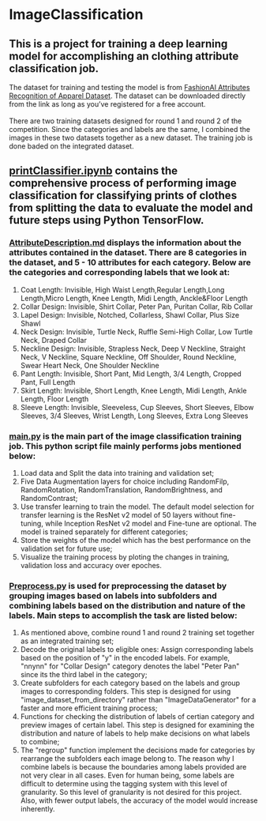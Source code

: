 # ImageClassification
## This is a project for training a deep learning model for accomplishing an clothing attribute classification job. 
The dataset for training and testing the model is from [FashionAI Attributes Recognition of Apparel Dataset](https://tianchi.aliyun.com/dataset/136948). The dataset can be downloaded directly from the link as long as you’ve registered for a free account.<br>
<br>
There are two training datasets designed for round 1 and round 2 of the competition. Since the categories and labels are the same, I combined the images in these two datasets together as a new dataset. The training job is done baded on the integrated dataset.  

## [printClassifier.ipynb](https://github.com/SkyishRooster/ImageClassification/blob/94b51db9a486e41db7a7ce3dc0c74a4e2da5d774/printClassifier.ipynb) contains the comprehensive process of performing image classification for classifying prints of clothes from splitting the data to evaluate the model and future steps using Python TensorFlow.  

### [AttributeDescription.md](https://github.com/SkyishRooster/ImageClassification/blob/a2dea13dea5c89f4481b5d23cacda3ec77339b48/AttributeDescription.md) displays the information about the attributes contained in the dataset. There are 8 categories in the dataset, and 5 - 10 attributes for each category. Below are the categories and corresponding labels that we look at:  
1. Coat Length: Invisible, High Waist Length,Regular Length,Long Length,Micro Length, Knee Length, Midi Length, Anckle&Floor Length
2. Collar Design: Invisible, Shirt Collar, Peter Pan, Puritan Collar, Rib Collar
3. Lapel Design: Invisible, Notched, Collarless, Shawl Collar, Plus Size Shawl
4. Neck Design: Invisible, Turtle Neck, Ruffle Semi-High Collar, Low Turtle Neck, Draped Collar
5. Neckline Design: Invisible, Strapless Neck, Deep V Neckline, Straight Neck, V Neckline, Square Neckline, Off Shoulder, Round Neckline, Swear Heart Neck, One Shoulder Neckline
6. Pant Length: Invisible, Short Pant, Mid Length, 3/4 Length, Cropped Pant, Full Length
7. Skirt Length: Invisible, Short Length, Knee Length, Midi Length, Ankle Length, Floor Length
8. Sleeve Length: Invisible, Sleeveless, Cup Sleeves, Short Sleeves, Elbow Sleeves, 3/4 Sleeves, Wrist Length, Long Sleeves, Extra Long Sleeves
  
  
### [main.py](https://github.com/SkyishRooster/ImageClassification/blob/433aa4e18fe3083c006d374166fc950c6a934185/main.py) is the main part of the image classification training job. This python script file mainly performs jobs mentioned below:  
1. Load data and Split the data into training and validation set;  
2. Five Data Augmentation layers for choice including RandomFilp, RandomRotation, RandomTranslation, RandomBrightness, and RandomContrast;
3. Use transfer learning to train the model. The default model selection for transfer learning is the ResNet v2 model of 50 layers without fine-tuning, while Inception ResNet v2 model and Fine-tune are optional. The model is trained separately for different categories;
4. Store the weights of the model which has the best performance on the validation set for future use;
5. Visualize the training process by ploting the changes in training, validation loss and accuracy over epoches.  
  
  
### [Preprocess.py](https://github.com/SkyishRooster/ImageClassification/blob/7c04b5222718442c248eaccb09502d697348ba16/Preprocess.py) is used for preprocessing the dataset by grouping images based on labels into subfolders and combining labels based on the distribution and nature of the labels. Main steps to accomplish the task are listed below:  
1. As mentioned above, combine round 1 and round 2 training set together as an integrated training set;  
2. Decode the original labels to eligible ones: Assign corresponding labels based on the position of "y" in the encoded labels. For example, "nnynn" for "Collar Design" category denotes the label "Peter Pan" since its the third label in the category;
3. Create subfolders for each category based on the labels and group images to corresponding folders. This step is designed for using "image_dataset_from_directory" rather than "ImageDataGenerator" for a faster and more efficient training process;
4. Functions for checking the distribution of labels of certian category and preview images of certain label. This step is designed for examining the distribution and nature of labels to help make decisions on what labels to combine;
5. The "regroup" function implement the decisions made for categories by rearrange the subfolders each image belong to. The reason why I combine labels is because the boundaries among labels provided are not very clear in all cases. Even for human being, some labels are difficult to determine using the tagging system with this level of granularity. So this level of granularity is not desired for this project. Also, with fewer output labels, the accuracy of the model would increase inherently.  

